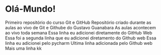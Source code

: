 # Olá-Mundo!
 Primeiro repositório do curso Git e GitHub
 Repositório criado durante as aulas ao vivo de Git e Githube do Gustavo Guanabara
 As aulas acontecem ao vivo toda semana
 Essa linha eu adicionei diretamente do GitHub Web
 Essa foi a segunda linha que eu adicionei diretamento do Github web
 Essa linha eu adicionei pelo pycharm
 Ultima linha adicionada pelo Github web
 Mais uma linha kk
 
